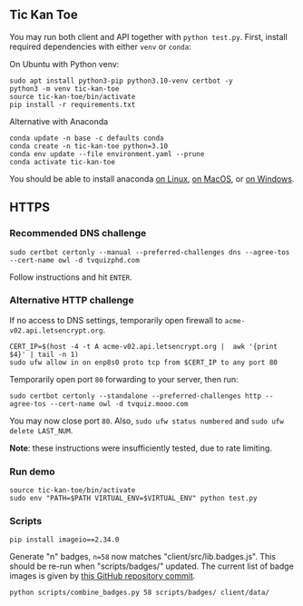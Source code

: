 ## Tic Kan Toe

You may run both client and API together with `python test.py`. First, install required dependencies with either `venv` or `conda`:

On Ubuntu with Python venv:

```
sudo apt install python3-pip python3.10-venv certbot -y
python3 -m venv tic-kan-toe
source tic-kan-toe/bin/activate
pip install -r requirements.txt
```

Alternative with Anaconda

```
conda update -n base -c defaults conda
conda create -n tic-kan-toe python=3.10
conda env update --file environment.yaml --prune
conda activate tic-kan-toe 
```

You should be able to install anaconda [on Linux](https://docs.anaconda.com/anaconda/install/linux/), [on MacOS](https://docs.anaconda.com/anaconda/install/mac-os/), or [on Windows](https://docs.anaconda.com/anaconda/install/windows/).


## HTTPS

### Recommended DNS challenge

```
sudo certbot certonly --manual --preferred-challenges dns --agree-tos --cert-name owl -d tvquizphd.com
```

Follow instructions and hit `ENTER`.


### Alternative HTTP challenge

If no access to DNS settings, temporarily open firewall to `acme-v02.api.letsencrypt.org`.

```
CERT_IP=$(host -4 -t A acme-v02.api.letsencrypt.org |  awk '{print $4}' | tail -n 1)
sudo ufw allow in on enp8s0 proto tcp from $CERT_IP to any port 80
```

Temporarily open port `80` forwarding to your server, then run:

```
sudo certbot certonly --standalone --preferred-challenges http --agree-tos --cert-name owl -d tvquiz.mooo.com
```

You may now close port `80`. Also, `sudo ufw status numbered` and `sudo ufw delete LAST_NUM`.

**Note**: these instructions were insufficiently tested, due to rate limiting.

### Run demo

```
source tic-kan-toe/bin/activate
sudo env "PATH=$PATH VIRTUAL_ENV=$VIRTUAL_ENV" python test.py
```

### Scripts

```
pip install imageio==2.34.0
```

Generate "n" badges, `n=58` now matches "client/src/lib.badges.js". This should be re-run when "scripts/badges/" updated. The current list of badge images is given by [this GitHub repository commit](https://github.com/PokeAPI/sprites/tree/2a6a6b66983a97a6bdc889b9e0a2a42a25e2522e/sprites/badges).

```
python scripts/combine_badges.py 58 scripts/badges/ client/data/
```
